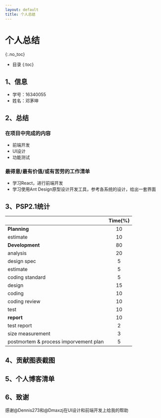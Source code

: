 ```yaml
---
layout: default
title: 个人总结
---
```


# 个人总结
{:.no_toc}

* 目录
{:toc}

## 1、信息

  - 学号：16340055
  - 姓名：邓茅坤

## 2、总结
### 在项目中完成的内容
- 前端开发
- UI设计
- 功能测试

### 最得意/最有价值/或有苦劳的工作清单
- 学习React，进行前端开发
- 学习使用Ant Design原型设计开发工具，参考各系统的设计，给出一套界面

## 3、PSP2.1统计
|         | Time(%)   |
| :--------  | :-----:   |
| **Planning**       | 10     |
| estimate |   10 |
| **Development**       | 80      |
| analysis | 20 |
| design spec| 5 |
| estimate | 5 |
| coding standard| 5 |
| design| 15 |
| coding| 10 |
| coding review | 10|
| test | 10|
| **report** | 10 |
| test report | 2 |
| size measurement | 3 |
| postmortem & process  imporvement plan | 5 |

## 4、贡献图表截图

## 5、个人博客清单


## 6、致谢
感谢@Dennis273和@Dmaxzj在UI设计和前端开发上给我的帮助
